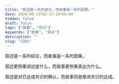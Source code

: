```yaml
---
title: "叙述是一系列结论，而故事是一系列因果。"
date: 2020-08-23T02:17:19+08:00
hidden: false
draft: false
tags: ["故事", "观点"]
keywords: ["故事", "观点"]
description: ""
slug: "2301"
---
```


叙述是一系列结论，而故事是一系列因果。

叙述更侧重讲述是什么，而故事更侧重表达为什么。

叙述是对已达成共识的确认，而故事则是推进共识的达成。
